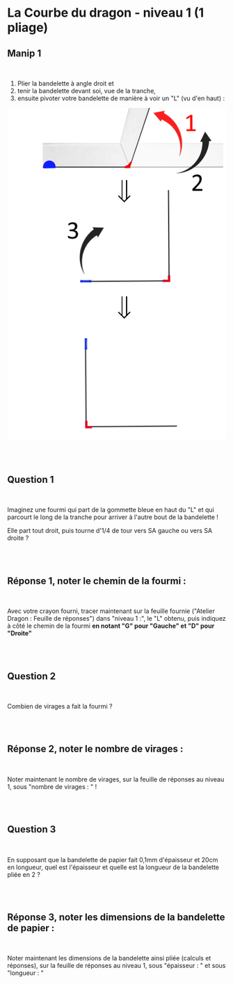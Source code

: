 # La Courbe du dragon - niveau 1 (1 pliage)

## Manip 1

<br>

1) Plier la bandelette à angle droit et
2) tenir la bandelette devant soi, vue de la tranche, 
3) ensuite pivoter votre bandelette de manière à voir un "L" (vu d'en haut) :

![Etape1](img/step1.png) 

<br><br>

## Question 1

<br>

Imaginez une fourmi qui part de la gommette bleue en haut du "L" et qui parcourt le long de la tranche pour arriver à l'autre bout de la bandelette !

Elle part tout droit, puis tourne d'1/4 de tour vers SA gauche ou vers SA droite ?

<br><br>

## Réponse 1, noter le chemin de la fourmi :

<br>

Avec votre crayon fourni, tracer maintenant sur la feuille fournie ("Atelier Dragon : Feuille de réponses") dans "niveau 1 :", le "L" obtenu, puis indiquez à côté le chemin de la fourmi **en notant "G" pour "Gauche" et "D" pour "Droite"**

<br><br>

## Question 2

<br>

Combien de virages a fait la fourmi ?

<br><br>

## Réponse 2, noter le nombre de virages :

<br>

Noter maintenant le nombre de virages, sur la feuille de réponses au niveau 1, sous "nombre de virages : " !

<br><br>

## Question 3

<br>

En supposant que la bandelette de papier fait 0,1mm d'épaisseur et 20cm en longueur, quel est l'épaisseur et quelle est la longueur de la bandelette pliée en 2 ?

<br><br>

## Réponse 3, noter les dimensions de la bandelette de papier :

<br>

Noter maintenant les dimensions de la bandelette ainsi pliée (calculs et réponses), sur la feuille de réponses au niveau 1, sous "épaisseur : " et sous "longueur : "
